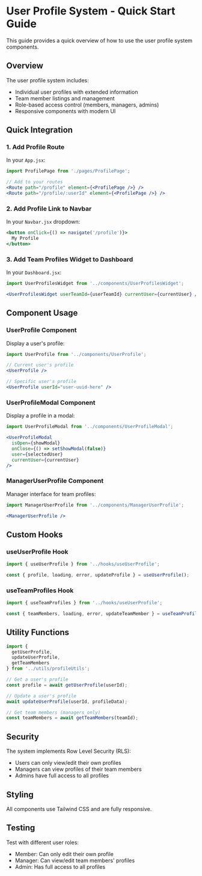 # User Profile System - Quick Start Guide

This guide provides a quick overview of how to use the user profile system components.

## Overview

The user profile system includes:
- Individual user profiles with extended information
- Team member listings and management
- Role-based access control (members, managers, admins)
- Responsive components with modern UI

## Quick Integration

### 1. Add Profile Route

In your `App.jsx`:

```jsx
import ProfilePage from './pages/ProfilePage';

// Add to your routes
<Route path="/profile" element={<ProfilePage />} />
<Route path="/profile/:userId" element={<ProfilePage />} />
```

### 2. Add Profile Link to Navbar

In your `Navbar.jsx` dropdown:

```jsx
<button onClick={() => navigate('/profile')}>
  My Profile
</button>
```

### 3. Add Team Profiles Widget to Dashboard

In your `Dashboard.jsx`:

```jsx
import UserProfilesWidget from '../components/UserProfilesWidget';

<UserProfilesWidget userTeamId={userTeamId} currentUser={currentUser} />
```

## Component Usage

### UserProfile Component

Display a user's profile:

```jsx
import UserProfile from '../components/UserProfile';

// Current user's profile
<UserProfile />

// Specific user's profile
<UserProfile userId="user-uuid-here" />
```

### UserProfileModal Component

Display a profile in a modal:

```jsx
import UserProfileModal from '../components/UserProfileModal';

<UserProfileModal 
  isOpen={showModal}
  onClose={() => setShowModal(false)}
  user={selectedUser}
  currentUser={currentUser}
/>
```

### ManagerUserProfile Component

Manager interface for team profiles:

```jsx
import ManagerUserProfile from '../components/ManagerUserProfile';

<ManagerUserProfile />
```

## Custom Hooks

### useUserProfile Hook

```jsx
import { useUserProfile } from '../hooks/useUserProfile';

const { profile, loading, error, updateProfile } = useUserProfile();
```

### useTeamProfiles Hook

```jsx
import { useTeamProfiles } from '../hooks/useUserProfile';

const { teamMembers, loading, error, updateTeamMember } = useTeamProfiles(teamId);
```

## Utility Functions

```jsx
import { 
  getUserProfile, 
  updateUserProfile, 
  getTeamMembers 
} from '../utils/profileUtils';

// Get a user's profile
const profile = await getUserProfile(userId);

// Update a user's profile
await updateUserProfile(userId, profileData);

// Get team members (managers only)
const teamMembers = await getTeamMembers(teamId);
```

## Security

The system implements Row Level Security (RLS):
- Users can only view/edit their own profiles
- Managers can view profiles of their team members
- Admins have full access to all profiles

## Styling

All components use Tailwind CSS and are fully responsive.

## Testing

Test with different user roles:
- Member: Can only edit their own profile
- Manager: Can view/edit team members' profiles
- Admin: Has full access to all profiles